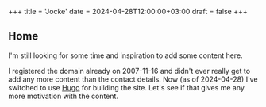 +++
title = 'Jocke'
date = 2024-04-28T12:00:00+03:00
draft = false
+++

## Home

I'm still looking for some time and inspiration to add some content here. 

I registered the domain already on 2007-11-16 and didn't ever really get to add any more content than the contact details. Now (as of 2024-04-28) I've switched to use [Hugo](https://gohugo.io/) for building the site. Let's see if that gives me any more motivation with the content.